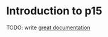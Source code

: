 # Introduction to p15

TODO: write [great documentation](http://jacobian.org/writing/what-to-write/)
